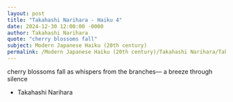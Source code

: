 ```yaml
---
layout: post
title: "Takahashi Narihara - Haiku 4"
date: 2024-12-30 12:00:00 -0000
author: Takahashi Narihara
quote: "cherry blossoms fall"
subject: Modern Japanese Haiku (20th century)
permalink: /Modern Japanese Haiku (20th century)/Takahashi Narihara/Takahashi Narihara - Haiku 4
---
```


cherry blossoms fall
as whispers from the branches—
a breeze through silence

- Takahashi Narihara
